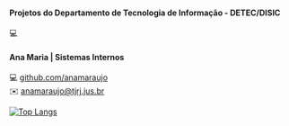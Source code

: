 #### Projetos do Departamento de Tecnologia de Informação - DETEC/DISIC

💻 

#### Ana Maria | Sistemas Internos <br>
💻 [github.com/anamaraujo](https://github.com/anamaraujo) <br>
✉️ anamaraujo@tjrj.jus.br

[![Top Langs](https://github-readme-stats.vercel.app/api/top-langs/?username=anamaraujo&layout=compact)](https://github.com/anamaraujo/github-readme-stats)

<!--
**anamaraujo/anamaraujo** is a ✨ _special_ ✨ repository because its `README.md` (this file) appears on your GitHub profile.

Here are some ideas to get you started:

- 🔭 I’m currently working on ...
- 🌱 I’m currently learning ...
- 👯 I’m looking to collaborate on ...
- 🤔 I’m looking for help with ...
- 💬 Ask me about ...
- 📫 How to reach me: ...
- 😄 Pronouns: ...
- ⚡ Fun fact: ...
-->
